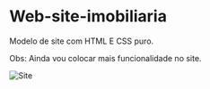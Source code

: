 # Web-site-imobiliaria
Modelo de site com HTML E CSS puro.

Obs: Ainda vou colocar mais funcionalidade no site.

![Site](https://user-images.githubusercontent.com/110628541/197652930-9b588c37-ee8d-4516-8ebd-e63cc82d376b.gif)
